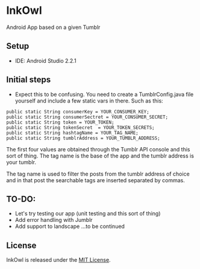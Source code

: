 # InkOwl
Android App based on a given Tumblr

## Setup
- IDE: Android Studio 2.2.1

## Initial steps

- Expect this to be confusing.
You need to create a TumblrConfig.java file yourself and include a few static vars in there. Such as this:


```
public static String consumerKey = YOUR_CONSUMER_KEY;
public static String consumerSectret = YOUR_CONSUMER_SECRET;
public static String token = YOUR_TOKEN;
public static String tokenSecret  = YOUR_TOKEN_SECRETS;
public static String hashtagName = YOUR_TAG_NAME;
public static String tumblrAddress = YOUR_TUMBLR_ADDRESS;
```

The first four values are obtained through the Tumblr API console and this sort of thing.
The tag name is the base of the app and the tumblr address is your tumblr.

The tag name is used to filter the posts from the tumblr address of choice and in that post the searchable
tags are inserted separated by commas.

## TO-DO:

- Let's try testing our app (unit testing and this sort of thing)
- Add error handling with Jumblr
- Add support to landscape
...to be continued


## License

InkOwl is released under the [MIT License](http://www.opensource.org/licenses/MIT).

